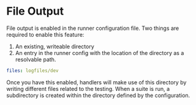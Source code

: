 <!--
id: files
-->

# File Output

File output is enabled in the runner configuration file. Two things are required to enable this feature:

1. An existing, writeable directory
2. An entry in the runner config with the location of the directory as a resolvable path.

```yaml
files: logfiles/dev
```

Once you have this enabled, handlers will make use of this directory by writing different files related to the testing.
When a suite is run, a subdirectory is created within the directory defined by the configuration.
